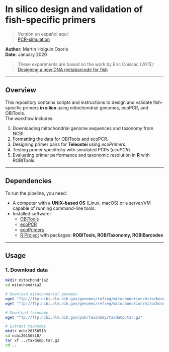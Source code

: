 # In silico design and validation of fish-specific primers

>Versión en español aquí:\
>[PCR-simulation](https://github.com/ictioTintin/PCR-simulation)

**Author:** Martin Holguin Osorio  
**Date:** January 2020  

> These experiments are based on the work by Eric Coissac (2015):  
> [Designing a new DNA metabarcode for fish](https://metabarcoding.org/IMG/html/primerdesign.html)

---

## Overview

This repository contains scripts and instructions to design and validate fish-specific primers **in silico** using mitochondrial genomes, ecoPCR, and OBITools.  
The workflow includes:  

1. Downloading mitochondrial genome sequences and taxonomy from NCBI.  
2. Formatting the data for OBITools and ecoPCR.  
3. Designing primer pairs for **Teleostei** using *ecoPrimers*.  
4. Testing primer specificity with simulated PCRs (*ecoPCR*).  
5. Evaluating primer performance and taxonomic resolution in **R** with ROBITools.  

---

## Dependencies

To run the pipeline, you need:  

- A computer with a **UNIX-based OS** (Linux, macOS) or a server/VM capable of running command-line tools.  
- Installed software:  
  - [OBITools](https://pythonhosted.org/OBITools/welcome.html#installing-the-obitools)  
  - [ecoPCR](https://git.metabarcoding.org/obitools/ecopcr/-/wikis/home)  
  - [ecoPrimers](https://git.metabarcoding.org/obitools/ecocebadores/-/wikis/home)  
  - [R Project](https://www.r-project.org/) with packages: **ROBITools, ROBITaxonomy, ROBIBarcodes**  

---

## Usage

### 1. Download data

```bash
mkdir mitochondria2
cd mitochondria2

# Download mitochondrial genomes
wget "ftp://ftp.ncbi.nlm.nih.gov/genomes/refseq/mitochondrion/mitochondrion.1.genomic.gbff.gz"
wget "ftp://ftp.ncbi.nlm.nih.gov/genomes/refseq/mitochondrion/mitochondrion.2.genomic.gbff.gz"

# Download taxonomy
wget "ftp://ftp.ncbi.nlm.nih.gov/pub/taxonomy/taxdump.tar.gz"

# Extract taxonomy
mkdir ncbi20150518
cd ncbi20150518/
tar xf ../taxdump.tar.gz
cd ..
